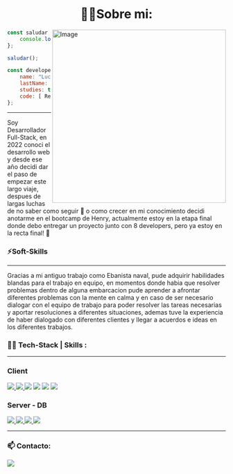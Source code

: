 <h1 align="center">👨‍💻Sobre mi:</h1>
<a  href="https://www.linkedin.com/in/lucasgastoncorrea/">
     <img align="right" src="https://user-images.githubusercontent.com/74038190/213911110-aedbef38-a29f-4b6b-a65c-11608b4f75a5.gif" alt="Image" width="400px" />  
</a>
   
    
```javascript
const saludar = () => {
    console.log("Hola Mundo!👋")
};

saludar();
```
```javascript
const developer = {
    name: "Lucas",
    lastName: "Correa",
    studies: true,
    code: [ React, JavaScript, Node ]
};
```
<hr/>
  <p>Soy Desarrollador Full-Stack, en 2022 conoci el desarrollo web y desde ese año decidi dar el paso de empezar este largo viaje, despues de largas luchas de no saber como seguir 🫠 o como crecer en mi conocimiento decidi anotarme en el bootcamp de Henry, actualmente estoy en la etapa final donde debo entregar un proyecto junto con 8 developers, pero ya estoy en la recta final! 🚀</p>
<h3>⚡Soft-Skills</h3>
<hr/>
<p>Gracias a mi antiguo trabajo como Ebanista naval, pude adquirir habilidades blandas para el trabajo en equipo, en momentos donde habia que resolver problemas dentro de alguna embarcacion pude aprender a afrontar diferentes problemas con la mente en calma y en caso de ser necesario dialogar con el equipo de trabajo para poder resolver las tareas necesarias y aportar resoluciones a diferentes situaciones, ademas tuve la experiencia de haber dialogado con diferentes clientes y llegar a acuerdos e ideas en los diferentes trabajos.</p>
<h3>👨‍💻 Tech-Stack | Skills :</h3>
<hr/>
</pre>
<h3>Client</h3>
<div>
  <a href="https://developer.mozilla.org/es/docs/Web/HTML" target="_blank">
    <img src="https://skillicons.dev/icons?i=html" /> 
  </a>
  <a href="https://developer.mozilla.org/es/docs/Web/CSS"  target="_blank">
    <img src="https://skillicons.dev/icons?i=css" />
    </a>
  <a href="https://developer.mozilla.org/es/docs/Web/JavaScript" target="_blank"><img src="https://skillicons.dev/icons?i=javascript" /></a> 
    <a href="https://tailwindcss.com/" target="_blank">  <img src="https://skillicons.dev/icons?i=tailwind" /></a>
    <a href="https://es.react.dev/" target="_blank">  <img src="https://skillicons.dev/icons?i=react" /></a>
    <a href="https://nextjs.org/" target="_blank">
     <img src="https://skillicons.dev/icons?i=nextjs" />
    </a>
</div>
<h3>Server - DB </h3>
 <div>
     <a href="https://nodejs.org/es" target="_blank">
         <img src="https://skillicons.dev/icons?i=nodejs" />
     </a>
     <a href="https://expressjs.com/es/" target="_blank">
      <img src="https://skillicons.dev/icons?i=express" />
     </a>
     <a href="https://www.postgresql.org/" target="_blank">
      <img src="https://skillicons.dev/icons?i=postgres" />
     </a>    
     <a href="https://sequelize.org/" target="_blank">
       <img src="https://skillicons.dev/icons?i=sequelize" />
     </a>
</div>
<hr/>
<h3>📫 Contacto:</h3>
<a href="https://www.linkedin.com/in/lucasgastoncorrea/" target="_blank">
       <img src="https://skillicons.dev/icons?i=linkedin" />
     </a>
  
 
